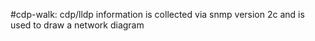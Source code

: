 #cdp-walk: cdp/lldp information is collected via snmp version 2c and is used to draw a network diagram


